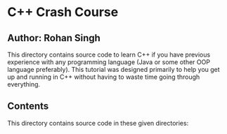 # C++ Crash Course 
## Author: Rohan Singh
This directory contains source code to learn C++ if you have previous experience with any programming language (Java or some other OOP language preferably). This tutorial was designed primarily to help you get up and running in C++ without having to waste time going through everything.  

## Contents 
This directory contains source code in these given directories:  
